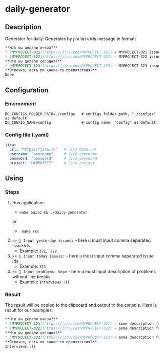 # daily-generator

## Description
Generator for daily. Generates by jira task ids message in format:
```markdown
**Что вы делали вчера?**
* [MYPROJECT-321](https://jira.com/MYPROJECT-321) - MYPROJECT-321 issue summary
* [MYPROJECT-322](https://jira.com/MYPROJECT-322) - MYPROJECT-322 issue summary  
**Что вы делали сегодня?**
* [MYPROJECT-323](https://jira.com/MYPROJECT-323) - MYPROJECT-323 issue summary 
**Отлично, есть ли какие-то препятствия?**
Nope
```

## Configuration
### Environment
```env
DG_CONFIGS_FOLDER_PATH=./configs   # configs folder path, "./configs" as default
DG_CONFIG_NAME=config              # config name, "config" as default
```
### Config file (.yaml)
```yaml
jira:
  url: "https://jira.ru"   # Jira base url 
  username: "username"     # Jira username
  password: "password"     # Jira password
  project: "MYPROJECT"     # Jira project

```

## Using
### Steps
1. Run application:
    * ```shell
      make build && ./daily-generator
      ```
   or
   * ```shell
      make run
     ```
2. `>> 🍉 Input yesterday issues:` - here u must input comma separated issue ids 
   * Example: `321, 322`
3. `>> 🍒 Input today issues:` - here u must input comma separated issue ids
   * Example: `323`
4. `>> 🍑 Input problems: Nope` - here u must input description of problems without line breaks
   * Example: `Interviews :((`
### Result
The result will be copied to the clipboard and output to the console. 
Here is result for our examples:
```markdown
**Что вы делали вчера?**
* [MYPROJECT-321](https://jira.com/MYPROJECT-321) - some description from jira 1
* [MYPROJECT-322](https://jira.com/MYPROJECT-322) - some description from jira 2
**Что вы делали сегодня?**
* [MYPROJECT-323](https://jira.com/MYPROJECT-323) - some description from jira 3
**Отлично, есть ли какие-то препятствия?**
Interviews :((
```
